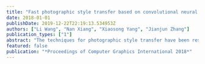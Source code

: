 ```yaml
---
title: "Fast photographic style transfer based on convolutional neural networks"
date: 2018-01-01
publishDate: 2019-12-22T22:19:13.534953Z
authors: ["Li Wang", "Nan Xiang", "Xiaosong Yang", "Jianjun Zhang"]
publication_types: ["1"]
abstract: "The techniques for photographic style transfer have been researched for a long time, which explores effective ways to transfer the style features of a reference photo onto another content photograph. Recent works based on convolutional neural networks present an effective solution for style transfer, especially for paintings. The artistic style transformation results are visually appealing, however, the photorealism is lost because of content-mismatching and distortions even when both input images are photographic. To tackle this challenge, this paper introduces a similarity loss function and a refinement method into the style transfer network. The similarity loss function can solve the content-mismatching problem, however, the distortion and noise artefacts may still exist in the stylized results due to the content-style trade-off. Hence, we add a post-processing refinement step to reduce the artefacts. The robustness and effectiveness of our approach has been evaluated through extensive experiments which show that our method can obtain finer content details and less artefacts than state-of-the-art methods, and transfer style faithfully. In addition, our approach is capable of processing photographic style transfer in almost real-time, which makes it a potential solution for video style transfer."
featured: false
publication: "*Proceedings of Computer Graphics International 2018*"
---
```


